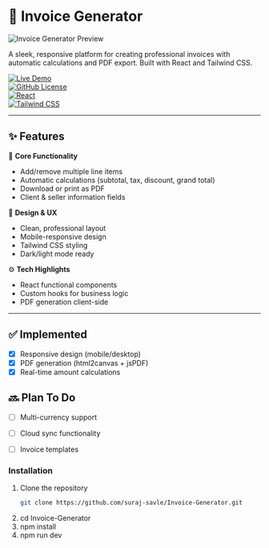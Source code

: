 # 🧾 Invoice Generator  

![Invoice Generator Preview](https://github.com/user-attachments/assets/8ea2af58-b3bb-4aca-b050-ea9f3cb758c9)  

A sleek, responsive platform for creating professional invoices with automatic calculations and PDF export. Built with React and Tailwind CSS.

[![Live Demo](https://img.shields.io/badge/🌐_Live_Demo-Invoice_Generator-brightgreen?style=for-the-badge)](https://invoice-generator-blond-mu.vercel.app/)  
[![GitHub License](https://img.shields.io/github/license/suraj-savle/Invoice-Generator?style=for-the-badge)](LICENSE)  
[![React](https://img.shields.io/badge/React-18-blue?style=for-the-badge&logo=react)](https://reactjs.org/)  
[![Tailwind CSS](https://img.shields.io/badge/Tailwind_CSS-3.3-purple?style=for-the-badge&logo=tailwind-css)](https://tailwindcss.com/)  

---

## ✨ Features  

📌 **Core Functionality**  
- Add/remove multiple line items  
- Automatic calculations (subtotal, tax, discount, grand total)  
- Download or print as PDF  
- Client & seller information fields  

🎨 **Design & UX**  
- Clean, professional layout  
- Mobile-responsive design  
- Tailwind CSS styling  
- Dark/light mode ready  

⚙️ **Tech Highlights**  
- React functional components  
- Custom hooks for business logic  
- PDF generation client-side  

---

## ✅ Implemented  
- [x] Responsive design (mobile/desktop)  
- [x] PDF generation (html2canvas + jsPDF)  
- [x] Real-time amount calculations  

## 🔜 Plan To Do  
- [ ] Multi-currency support  
- [ ] Cloud sync functionality  
- [ ] Invoice templates  



### Installation  
1. Clone the repository  
   ```bash
   git clone https://github.com/suraj-savle/Invoice-Generator.git
2. cd Invoice-Generator
3. npm install
4. npm run dev
